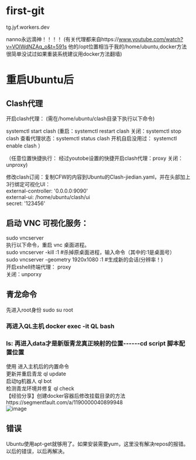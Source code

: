 # first-git


tg.jyf.workers.dev


nanno永远滴神！！！！
 (有关代理都来自https://www.youtube.com/watch?v=VOlWdNZAq_o&t=591s 他的/opt位置相当于我的/home/ubuntu,docker方法很简单没试过如果重装系统建议用docker方法翻墙)

# 重启Ubuntu后          
## Clash代理
开启clash代理： (需在/home/ubuntu/clash目录下执行以下命令)

systemctl start clash    (重启：systemctl restart clash 关闭：systemctl stop clash 查看代理状态：systemctl status clash
 开机自启没用过： systemctl enable clash  ）

（任意位置快捷执行：     经过youtobe设置的快捷开启clash代理：proxy 关闭：unproxy)

修改clash订阅：复制CFW的内容到Ubuntu的Clash-jiedian.yaml，并在头部加上3行绑定可视化UI：  
external-controller: '0.0.0.0:9090'  
external-ui: /home/ubuntu/clash/ui  
secret: '123456'

## 启动 VNC 可视化服务：

sudo vncserver  
执行以下命令，重启 vnc 桌面进程。  
sudo vncserver -kill :1 #杀掉原桌面进程，输入命令（其中的:1是桌面号）  
sudo vncserver -geometry 1920x1080 :1 #生成新的会话(分辨率！)  
开启xshell终端代理： proxy   
              关闭：unporxy

## 青龙命令
先进入root身份   sudo su root  
### 再进入QL主机     docker exec -it QL bash  
### ls:  再进入data才是新版青龙真正映射的位置------cd script 脚本配置位置
使用 进入主机后的内置命令  
更新并重启青龙
ql update                                                                                                
启动tg机器人
ql bot                                                       
检测青龙环境并修复
ql check                                                     
【经验分享】创建docker容器后修改挂载目录的方法https://segmentfault.com/a/1190000040899948  
![image](https://user-images.githubusercontent.com/60847489/189470126-73755ac5-6a6d-4fe0-90b0-5f387e1f287b.png)

## 错误
Ubuntu使用apt-get就够用了。如果安装需要yum，这里没有解决repos的报错。以后的错误，以后再解决。


